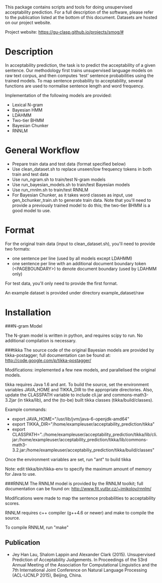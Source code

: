 This package contains scripts and tools for doing unsupervised 
acceptability prediction.  For a full description of the software, 
please refer to the publication listed at the bottom of this document.
Datasets are hosted on our project website.

Project website: https://gu-clasp.github.io/projects/smog/#

Description
===========
In acceptability prediction, the task is to predict the acceptability of 
a given sentence. Our methodology first trains unsupervised 
language models on raw text corpus, and then computes 'test' sentence 
probabilities using the trained models. To map sentence 
probability to acceptability, several functions are used to normalise 
sentence length and word frequency.

Implementation of the following models are provided:
* Lexical N-gram
* Bayesian HMM
* LDAHMM
* Two-tier BHMM
* Bayesian Chunker
* RNNLM

General Workflow
================
* Prepare train data and test data (format specified below)
* Use clean_dataset.sh to replace unseen/low frequency tokens in both train and
test data
* Use run_ngram.sh to train/test N-gram models
* Use run_bayesian_models.sh to train/test Bayesian models
* Use run_rnnlm.sh to train/test RNNLM
* For Bayesian Chunker, as it takes word classes as input, use gen_bchunker_train.sh
to generate train data. Note that you'll need to provide a previously trained model to
do this; the two-tier BHMM is a good model to use.

Format
======
For the original train data (input to clean_dataset.sh), you'll need to provide 
two formats:
* one sentence per line (used by all models except LDAHMM)
* one sentence per line with an additional document boundary token (\<PAGEBOUNDARY\>)
to denote document boundary (used by LDAHMM only)

For test data, you'll only need to provide the first format.

An example dataset is provided under directory example_dataset/raw

Installation
============
###N-gram Model

The N-gram model is written in python, and requires scipy to run. No additional compilation
is necessary.

###tikka
The source code of the original Bayesian models are provided by tikka-postagger; full
documentation can be found at: http://code.google.com/p/tikka-postagger/

Modifications: implemented a few new models, and parallelised the original models.

tikka requires Java 1.6 and ant. To build the source, set the environment variables 
JAVA_HOME and TIKKA_DIR to the appropriate directories. Also, update the CLASSPATH variable
to include cli.jar and commons-math3-3.2jar (in tikka/lib), and the (to-be) built tikka classes
(tikka/build/classes).

Example commands:
* export JAVA_HOME="/usr/lib/jvm/java-6-openjdk-amd64"
* export TIKKA_DIR="/home/exampleuser/acceptability_prediction/tikka"
* export CLASSPATH=".:/home/exampleuser/acceptability_prediction/tikka/lib/cli.jar:/home/exampleuser/acceptability_prediction/tikka/lib/commons-math3-3.2.jar:/home/exampleuser/acceptabiliy_prediction/tikka/build/classes"

Once the environment variables are set, run "ant" to build tikka

Note: edit tikka/bin/tikka-env to specify the maximum amount of memory for Java to use. 

###RNNLM
The RNNLM model is provided by the RNNLM toolkit; full documentation can be found on:
http://www.fit.vutbr.cz/~imikolov/rnnlm/

Modifications were made to map the sentence probabilities to acceptability scores.

RNNLM requires c++ compiler (g++4.6 or newer) and make to compile the source.

To compile RNNLM, run "make"


Publication
-----------
* Jey Han Lau, Shalom Lappin and Alexander Clark (2015). 
Unsupervised Prediction of Acceptability Judgements. In Proceedings of
the 53rd Annual Meeting of the Association for Computational Linguistics 
and the 7th International Joint Conference on Natural Language 
Processing (ACL-IJCNLP 2015), Beijing, China.
